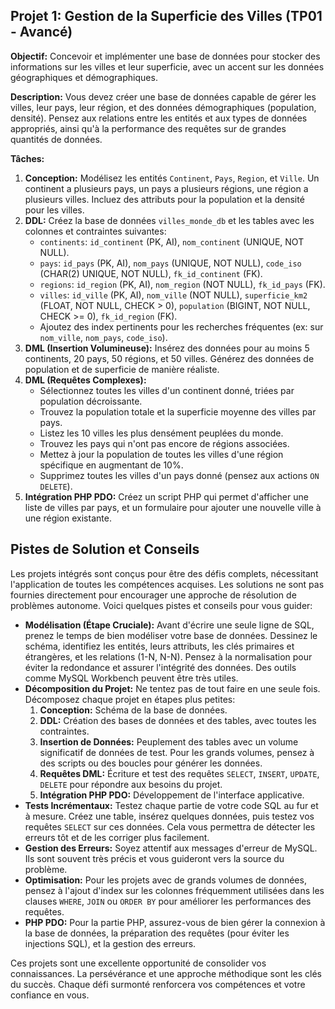 ## Projet 1: Gestion de la Superficie des Villes (TP01 - Avancé)

**Objectif:** Concevoir et implémenter une base de données pour stocker des informations sur les villes et leur superficie, avec un accent sur les données géographiques et démographiques.

**Description:** Vous devez créer une base de données capable de gérer les villes, leur pays, leur région, et des données démographiques (population, densité). Pensez aux relations entre les entités et aux types de données appropriés, ainsi qu'à la performance des requêtes sur de grandes quantités de données.

**Tâches:**

1. **Conception:** Modélisez les entités `Continent`, `Pays`, `Region`, et `Ville`. Un continent a plusieurs pays, un pays a plusieurs régions, une région a plusieurs villes. Incluez des attributs pour la population et la densité pour les villes.
2. **DDL:** Créez la base de données `villes_monde_db` et les tables avec les colonnes et contraintes suivantes:
    - `continents`: `id_continent` (PK, AI), `nom_continent` (UNIQUE, NOT NULL).
    - `pays`: `id_pays` (PK, AI), `nom_pays` (UNIQUE, NOT NULL), `code_iso` (CHAR(2) UNIQUE, NOT NULL), `fk_id_continent` (FK).
    - `regions`: `id_region` (PK, AI), `nom_region` (NOT NULL), `fk_id_pays` (FK).
    - `villes`: `id_ville` (PK, AI), `nom_ville` (NOT NULL), `superficie_km2` (FLOAT, NOT NULL, CHECK > 0), `population` (BIGINT, NOT NULL, CHECK >= 0), `fk_id_region` (FK).
    - Ajoutez des index pertinents pour les recherches fréquentes (ex: sur `nom_ville`, `nom_pays`, `code_iso`).
3. **DML (Insertion Volumineuse):** Insérez des données pour au moins 5 continents, 20 pays, 50 régions, et 50 villes. Générez des données de population et de superficie de manière réaliste.
4. **DML (Requêtes Complexes):**
    - Sélectionnez toutes les villes d'un continent donné, triées par population décroissante.
    - Trouvez la population totale et la superficie moyenne des villes par pays.
    - Listez les 10 villes les plus densément peuplées du monde.
    - Trouvez les pays qui n'ont pas encore de régions associées.
    - Mettez à jour la population de toutes les villes d'une région spécifique en augmentant de 10%.
    - Supprimez toutes les villes d'un pays donné (pensez aux actions `ON DELETE`).
5. **Intégration PHP PDO:** Créez un script PHP qui permet d'afficher une liste de villes par pays, et un formulaire pour ajouter une nouvelle ville à une région existante.

## Pistes de Solution et Conseils

Les projets intégrés sont conçus pour être des défis complets, nécessitant l'application de toutes les compétences acquises. Les solutions ne sont pas fournies directement pour encourager une approche de résolution de problèmes autonome. Voici quelques pistes et conseils pour vous guider:

- **Modélisation (Étape Cruciale):** Avant d'écrire une seule ligne de SQL, prenez le temps de bien modéliser votre base de données. Dessinez le schéma, identifiez les entités, leurs attributs, les clés primaires et étrangères, et les relations (1-N, N-N). Pensez à la normalisation pour éviter la redondance et assurer l'intégrité des données. Des outils comme MySQL Workbench peuvent être très utiles.
- **Décomposition du Projet:** Ne tentez pas de tout faire en une seule fois. Décomposez chaque projet en étapes plus petites:
    1. **Conception:** Schéma de la base de données.
    2. **DDL:** Création des bases de données et des tables, avec toutes les contraintes.
    3. **Insertion de Données:** Peuplement des tables avec un volume significatif de données de test. Pour les grands volumes, pensez à des scripts ou des boucles pour générer les données.
    4. **Requêtes DML:** Écriture et test des requêtes `SELECT`, `INSERT`, `UPDATE`, `DELETE` pour répondre aux besoins du projet.
    5. **Intégration PHP PDO:** Développement de l'interface applicative.
- **Tests Incrémentaux:** Testez chaque partie de votre code SQL au fur et à mesure. Créez une table, insérez quelques données, puis testez vos requêtes `SELECT` sur ces données. Cela vous permettra de détecter les erreurs tôt et de les corriger plus facilement.
- **Gestion des Erreurs:** Soyez attentif aux messages d'erreur de MySQL. Ils sont souvent très précis et vous guideront vers la source du problème.
- **Optimisation:** Pour les projets avec de grands volumes de données, pensez à l'ajout d'index sur les colonnes fréquemment utilisées dans les clauses `WHERE`, `JOIN` ou `ORDER BY` pour améliorer les performances des requêtes.
- **PHP PDO:** Pour la partie PHP, assurez-vous de bien gérer la connexion à la base de données, la préparation des requêtes (pour éviter les injections SQL), et la gestion des erreurs.

Ces projets sont une excellente opportunité de consolider vos connaissances. La persévérance et une approche méthodique sont les clés du succès. Chaque défi surmonté renforcera vos compétences et votre confiance en vous.